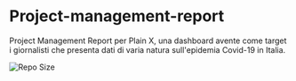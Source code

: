# Project-management-report
Project Management Report per Plain X, una dashboard avente come target i giornalisti che presenta dati di varia natura sull'epidemia Covid-19 in Italia. 

![Repo Size](https://img.shields.io/github/repo-size/MickPerl/PlainX_Project-Management-Report?style=plastic)
